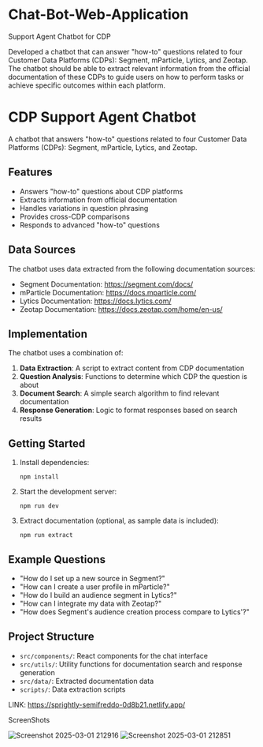 # Chat-Bot-Web-Application
Support Agent Chatbot for CDP

Developed a chatbot that can answer "how-to" questions related to four Customer Data Platforms (CDPs): Segment, mParticle, Lytics, and Zeotap. The chatbot should be able to extract relevant information from the official documentation of these CDPs to guide users on how to perform tasks or achieve specific outcomes within each platform.
# CDP Support Agent Chatbot

A chatbot that answers "how-to" questions related to four Customer Data Platforms (CDPs): Segment, mParticle, Lytics, and Zeotap.

## Features

- Answers "how-to" questions about CDP platforms
- Extracts information from official documentation
- Handles variations in question phrasing
- Provides cross-CDP comparisons
- Responds to advanced "how-to" questions

## Data Sources

The chatbot uses data extracted from the following documentation sources:

- Segment Documentation: https://segment.com/docs/
- mParticle Documentation: https://docs.mparticle.com/
- Lytics Documentation: https://docs.lytics.com/
- Zeotap Documentation: https://docs.zeotap.com/home/en-us/

## Implementation

The chatbot uses a combination of:

1. **Data Extraction**: A script to extract content from CDP documentation
2. **Question Analysis**: Functions to determine which CDP the question is about
3. **Document Search**: A simple search algorithm to find relevant documentation
4. **Response Generation**: Logic to format responses based on search results

## Getting Started

1. Install dependencies:
   ```
   npm install
   ```

2. Start the development server:
   ```
   npm run dev
   ```

3. Extract documentation (optional, as sample data is included):
   ```
   npm run extract
   ```

## Example Questions

- "How do I set up a new source in Segment?"
- "How can I create a user profile in mParticle?"
- "How do I build an audience segment in Lytics?"
- "How can I integrate my data with Zeotap?"
- "How does Segment's audience creation process compare to Lytics'?"

## Project Structure

- `src/components/`: React components for the chat interface
- `src/utils/`: Utility functions for documentation search and response generation
- `src/data/`: Extracted documentation data
- `scripts/`: Data extraction scripts

LINK: https://sprightly-semifreddo-0d8b21.netlify.app/

ScreenShots

![Screenshot 2025-03-01 212916](https://github.com/user-attachments/assets/31f89270-9330-4fcf-9e79-7b8789f5c7bc)
![Screenshot 2025-03-01 212851](https://github.com/user-attachments/assets/a2aba97a-e04f-4b97-acb1-612479a9a696)

